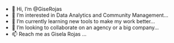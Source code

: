 - 👋 Hi, I’m @GiseRojas
- 👀 I’m interested in Data Analytics and Community Management...
- 🌱 I’m currently learning new tools to make my work better...
- 💞️ I’m looking to collaborate on an agency or a big company...
- 📫 Reach me as Gisela Rojas ...

<!---
GiseRojas/GiseRojas is a ✨ special ✨ repository because its `README.md` (this file) appears on your GitHub profile.
You can click the Preview link to take a look at your changes.
--->
